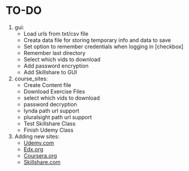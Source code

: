 # TO-DO

1. gui:
    - Load urls from txt/csv file
    - Creata data file for storing temporary info and data to save
    - Set option to remember credentials when logging in [checkbox]
    - Remember last directory
    - Select which vids to download
    - Add password encryption
    - Add Skillshare to GUI
2. course_sites:
    - Create Content file
    - Download Exercise Files
    - select which vids to download
    - password decryption
    - lynda path url support
    - pluralsight path url support
    - Test Skillshare Class
    - Finish Udemy Class
3. Adding new sites:
    - <a href="https://udemy.com">Udemy.com</a>
    - <a href="https://edx.org">Edx.org</a>
    - <a href="https://coursera.org">Coursera.org</a>
    - <a href="https://skillshare.com">Skillshare.com</a>
